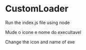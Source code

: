 # CustomLoader
Run the index.js file using node


Mude o icone e nome do execultavel 

Change the icon and name of exe
